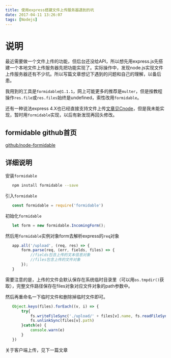 ```yaml
---
title: 使用express搭建文件上传服务器遇到的坑
date: 2017-04-11 13:26:07
tags: [Nodejs]
---
```


# 说明

最近需要做一个文件上传的功能，但后台还没给API，所以想先用express.js先搭建一个本地文件上传服务器先把功能实现了。实际操作中，发现node.js实现文件上传服务器还有不少坑。所以写篇文章想记下遇到的问题和自己的理解，以备后患。

我用到的工具是`formidable@1.1.1`，网上可能更多的推荐是`multer`，但是按教程操作`res.file`或`res.files`始终是undefined，索性改用`formidable`。

还有一种说法express 4.X也已经直接支持文件上传[文章见Cnode](https://cnodejs.org/topic/4f40a4dc0feaaa4424081758)，但是我未能实现，暂时用`formidable`实现，以后有新发现再回头修改。

## formidable github首页

[github/node-formidable](https://github.com/felixge/node-formidable)

## 详细说明

安装`formidable`

 ```bash
    npm install formidable --save
 ```

引入`formidable`

 ``` javascript
    const formidable = require('formidable')
 ```

初始化`formidable`

 ``` javascript
    let form = new formidable.IncomingForm();
 ```

然后用`formidable`实例对象form去解析express的`req`对象

 ``` javascript
    app.all('/upload', (req, res) => {
        form.parse(req, (err, fields, files) => {
            //fields包含上传的文本信息对象
            //files包含上传的文件对象
        });
    }
 ```

需要注意的是，上传的文件会默认保存在系统临时目录里（可以用`os.tmpdir()`获取），完整文件路径保存在files对象对应文件对象的path参数中。

然后再重命名一下临时文件和删除掉临时文件即可。

 ``` javascript
    Object.keys(files).forEach((v, i) => {
        try{
            fs.writeFileSync('./upload/' + files[v].name, fs.readFileSync(files[v].path))
            fs.unlinkSync(files[v].path)
        }catch(e) {
            console.warn(e)
        }
    })
 ```

关于客户端上传，见下一篇文章

